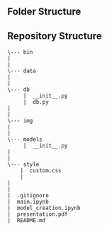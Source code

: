 ## Folder Structure
## Repository Structure

```
\--- bin
|
|
\--- data
|
|
\--- db
     |  __init__.py
     |  db.py
|
|
\--- img
|
|
\--- models
     |  __init__.py
|   
|   
\--- style
    |  custom.css
    |  
|
|
|  .gitignore
|  main.ipynb
|  model_creation.ipynb
|  presentation.pdf
|  README.md
```
